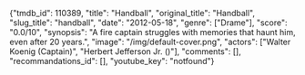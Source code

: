 {"tmdb_id": 110389, "title": "Handball", "original_title": "Handball", "slug_title": "handball", "date": "2012-05-18", "genre": ["Drame"], "score": "0.0/10", "synopsis": "A fire captain struggles with memories that haunt him, even after 20 years.", "image": "/img/default-cover.png", "actors": ["Walter Koenig (Captain)", "Herbert Jefferson Jr. ()"], "comments": [], "recommandations_id": [], "youtube_key": "notfound"}